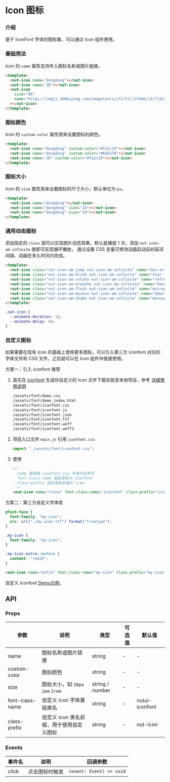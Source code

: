 # Icon 图标

### 介绍

基于 IconFont 字体的图标集，可以通过 Icon 组件使用。

### 基础用法

Icon 的 `name` 属性支持传入图标名称或图片链接。

```html
<template>
  <nut-icon name="dongdong"></nut-icon>
  <nut-icon name="JD"></nut-icon>
  <nut-icon
    size="40"
    name="https://img11.360buyimg.com/imagetools/jfs/t1/137646/13/7132/1648/5f4c748bE43da8ddd/a3f06d51dcae7b60.png"
  ></nut-icon>
</template>
```

### 图标颜色

Icon 的 `custom-color` 属性用来设置图标的颜色。

```html
<template>
  <nut-icon name="dongdong" custom-color="#fa2c19"></nut-icon>
  <nut-icon name="dongdong" custom-color="#64b578"></nut-icon>
  <nut-icon name="JD" custom-color="#fa2c19"></nut-icon>
</template>
```

### 图标大小

Icon 的 `size` 属性用来设置图标的尺寸大小，默认单位为 `px`。

```html
<template>
  <nut-icon name="dongdong"></nut-icon>
  <nut-icon name="dongdong" size="24"></nut-icon>
  <nut-icon name="dongdong" size="16"></nut-icon>
</template>
```

### 通用动态图标

添加指定的 `class` 就可以实现图片动态效果，默认是播放 1 次，添加 `nut-icon-am-infinite` 类即可实现循环播放，
通过设置 CSS 变量可修改动画启动前的延迟间隔、动画在多久时间内完成。

```html
<template>
  <nut-icon class="nut-icon-am-jump nut-icon-am-infinite" name="dou-arrow-up"></nut-icon>
  <nut-icon class="nut-icon-am-blink nut-icon-am-infinite" name="star-fill-n"></nut-icon>
  <nut-icon class="nut-icon-am-rotate nut-icon-am-infinite" name="refresh2"></nut-icon>
  <nut-icon class="nut-icon-am-breathe nut-icon-am-infinite" name="heart-fill"></nut-icon>
  <nut-icon class="nut-icon-am-flash nut-icon-am-infinite" name="microphone"></nut-icon>
  <nut-icon class="nut-icon-am-bounce nut-icon-am-infinite" name="download"></nut-icon>
  <nut-icon class="nut-icon-am-shake nut-icon-am-infinite" name="message"></nut-icon>
</template>
```

```css
.nut-icon {
  --animate-duration: 1s;
  --animate-delay: 0s;
}
```

### 自定义图标

如果需要在现有 Icon 的基础上使用更多图标，可以引入第三方 iconfont 对应的字体文件和 CSS 文件，之后就可以在 Icon 组件中直接使用。

方案一：引入 iconfont <Badge type="tip">推荐</Badge>

1. 首先在 [iconfont](https://www.iconfont.cn) 生成你自定义的 Icon 文件下载存放至本地项目，参考
   [详细使用说明](https://www.iconfont.cn/help/detail?spm=a313x.7781069.1998910419.d8d11a391&helptype=code)

    ```bash
    /assets/font/demo.css
    /assets/font/demo_index.html
    /assets/font/iconfont.css
    /assets/font/iconfont.js
    /assets/font/iconfont.json
    /assets/font/iconfont.ttf
    /assets/font/iconfont.woff
    /assets/font/iconfont.woff2
    ```

2. 项目入口文件 `main.js` 引用 `iconfont.css`

    ```js
    import "./assets/font/iconfont.css";
    ```

3. 使用

    ```html
    <!--
      name 值根据 iconfont.css 中值对应填写
      font-class-name 指定类名为 iconfont
      class-prefix 指定类名前缀为 icon
    -->
    <nut-icon name="close" font-class-name="iconfont" class-prefix="icon"></nut-icon>
    ```

方案二：第三方自定义字体库

```css
@font-face {
  font-family: "my-icon";
  src: url("./my-icon.ttf") format("truetype");
}

.my-icon {
  font-family: "my-icon";
}

.my-icon-extra::before {
  content: "\e626";
}
```

```html
<nut-icon name="extra" font-class-name="my-icon" class-prefix="my-icon"></nut-icon>
```

自定义 iconfont [Demo示例](https://github.com/jdf2e/nutui-demo/blob/master/vite/src/App.vue)。

## API

### Props

| 参数              | 说明                         | 类型              | 可选值 | 默认值            |
|-----------------|----------------------------|-----------------|-----|----------------|
| name            | 图标名称或图片链接                  | string          | -   | -              |
| custom-color    | 图标颜色                       | string          | -   | -              |
| size            | 图标大小，如 `20px` `2em` `2rem` | string / number | -   | -              |
| font-class-name | 自定义 icon 字体基础类名            | string          | -   | nutui-iconfont |
| class-prefix    | 自定义 icon 类名前缀，用于使用自定义图标    | string          | -   | nut-icon       |

### Events

| 事件名   | 说明      | 回调参数                     |
|-------|---------|--------------------------|
| click | 点击图标时触发 | `(event: Event) => void` |
